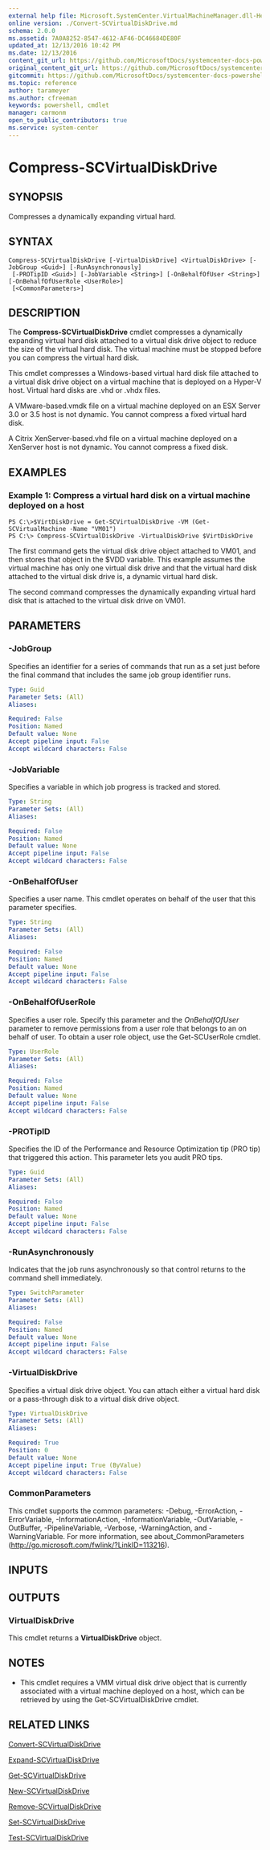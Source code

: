 ```yaml
---
external help file: Microsoft.SystemCenter.VirtualMachineManager.dll-Help.xml
online version: ./Convert-SCVirtualDiskDrive.md
schema: 2.0.0
ms.assetid: 7A0A8252-8547-4612-AF46-DC46684DE80F
updated_at: 12/13/2016 10:42 PM
ms.date: 12/13/2016
content_git_url: https://github.com/MicrosoftDocs/systemcenter-docs-powershell/blob/master/systemcenter-cmdlets/VirtualMachineManager/v1/Compress-SCVirtualDiskDrive.md
original_content_git_url: https://github.com/MicrosoftDocs/systemcenter-docs-powershell/blob/master/systemcenter-cmdlets/VirtualMachineManager/v1/Compress-SCVirtualDiskDrive.md
gitcommit: https://github.com/MicrosoftDocs/systemcenter-docs-powershell/blob/ea9507ac2178040476af5407227db8cb97701ea9/systemcenter-cmdlets/VirtualMachineManager/v1/Compress-SCVirtualDiskDrive.md
ms.topic: reference
author: tarameyer
ms.author: cfreeman
keywords: powershell, cmdlet
manager: carmonm
open_to_public_contributors: true
ms.service: system-center
---
```


# Compress-SCVirtualDiskDrive

## SYNOPSIS
Compresses a dynamically expanding virtual hard.

## SYNTAX

```
Compress-SCVirtualDiskDrive [-VirtualDiskDrive] <VirtualDiskDrive> [-JobGroup <Guid>] [-RunAsynchronously]
 [-PROTipID <Guid>] [-JobVariable <String>] [-OnBehalfOfUser <String>] [-OnBehalfOfUserRole <UserRole>]
 [<CommonParameters>]
```

## DESCRIPTION
The **Compress-SCVirtualDiskDrive** cmdlet compresses a dynamically expanding virtual hard disk attached to a virtual disk drive object to reduce the size of the virtual hard disk.
The virtual machine must be stopped before you can compress the virtual hard disk.

This cmdlet compresses a Windows-based virtual hard disk file attached to a virtual disk drive object on a virtual machine that is deployed on a Hyper-V host.
Virtual hard disks are .vhd or .vhdx files.

A VMware-based.vmdk file on a virtual machine deployed on an ESX Server 3.0 or 3.5 host is not dynamic.
You cannot compress a fixed virtual hard disk.

A Citrix XenServer-based.vhd file on a virtual machine deployed on a XenServer host is not dynamic.
You cannot compress a fixed disk.

## EXAMPLES

### Example 1: Compress a virtual hard disk on a virtual machine deployed on a host
```
PS C:\>$VirtDiskDrive = Get-SCVirtualDiskDrive -VM (Get-SCVirtualMachine -Name "VM01")
PS C:\> Compress-SCVirtualDiskDrive -VirtualDiskDrive $VirtDiskDrive
```

The first command gets the virtual disk drive object attached to VM01, and then stores that object in the $VDD variable.
This example assumes the virtual machine has only one virtual disk drive and that the virtual hard disk attached to the virtual disk drive is, a dynamic virtual hard disk.

The second command compresses the dynamically expanding virtual hard disk that is attached to the virtual disk drive on VM01.

## PARAMETERS

### -JobGroup
Specifies an identifier for a series of commands that run as a set just before the final command that includes the same job group identifier runs.

```yaml
Type: Guid
Parameter Sets: (All)
Aliases: 

Required: False
Position: Named
Default value: None
Accept pipeline input: False
Accept wildcard characters: False
```

### -JobVariable
Specifies a variable in which job progress is tracked and stored.

```yaml
Type: String
Parameter Sets: (All)
Aliases: 

Required: False
Position: Named
Default value: None
Accept pipeline input: False
Accept wildcard characters: False
```

### -OnBehalfOfUser
Specifies a user name.
This cmdlet operates on behalf of the user that this parameter specifies.

```yaml
Type: String
Parameter Sets: (All)
Aliases: 

Required: False
Position: Named
Default value: None
Accept pipeline input: False
Accept wildcard characters: False
```

### -OnBehalfOfUserRole
Specifies a user role.
Specify this parameter and the *OnBehalfOfUser* parameter to remove permissions from a user role that belongs to an on behalf of user.
To obtain a user role object, use the Get-SCUserRole cmdlet.

```yaml
Type: UserRole
Parameter Sets: (All)
Aliases: 

Required: False
Position: Named
Default value: None
Accept pipeline input: False
Accept wildcard characters: False
```

### -PROTipID
Specifies the ID of the Performance and Resource Optimization tip (PRO tip) that triggered this action.
This parameter lets you audit PRO tips.

```yaml
Type: Guid
Parameter Sets: (All)
Aliases: 

Required: False
Position: Named
Default value: None
Accept pipeline input: False
Accept wildcard characters: False
```

### -RunAsynchronously
Indicates that the job runs asynchronously so that control returns to the command shell immediately.

```yaml
Type: SwitchParameter
Parameter Sets: (All)
Aliases: 

Required: False
Position: Named
Default value: None
Accept pipeline input: False
Accept wildcard characters: False
```

### -VirtualDiskDrive
Specifies a virtual disk drive object.
You can attach either a virtual hard disk or a pass-through disk to a virtual disk drive object.

```yaml
Type: VirtualDiskDrive
Parameter Sets: (All)
Aliases: 

Required: True
Position: 0
Default value: None
Accept pipeline input: True (ByValue)
Accept wildcard characters: False
```

### CommonParameters
This cmdlet supports the common parameters: -Debug, -ErrorAction, -ErrorVariable, -InformationAction, -InformationVariable, -OutVariable, -OutBuffer, -PipelineVariable, -Verbose, -WarningAction, and -WarningVariable. For more information, see about_CommonParameters (http://go.microsoft.com/fwlink/?LinkID=113216).

## INPUTS

## OUTPUTS

### VirtualDiskDrive
This cmdlet returns a **VirtualDiskDrive** object.

## NOTES
* This cmdlet requires a VMM virtual disk drive object that is currently associated with a virtual machine deployed on a host, which can be retrieved by using the Get-SCVirtualDiskDrive cmdlet.

## RELATED LINKS

[Convert-SCVirtualDiskDrive](xref:VirtualMachineManager/v1/Convert-SCVirtualDiskDrive.md)

[Expand-SCVirtualDiskDrive](xref:VirtualMachineManager/v1/Expand-SCVirtualDiskDrive.md)

[Get-SCVirtualDiskDrive](xref:VirtualMachineManager/v1/Get-SCVirtualDiskDrive.md)

[New-SCVirtualDiskDrive](xref:VirtualMachineManager/v1/New-SCVirtualDiskDrive.md)

[Remove-SCVirtualDiskDrive](xref:VirtualMachineManager/v1/Remove-SCVirtualDiskDrive.md)

[Set-SCVirtualDiskDrive](xref:VirtualMachineManager/v1/Set-SCVirtualDiskDrive.md)

[Test-SCVirtualDiskDrive](xref:VirtualMachineManager/v1/Test-SCVirtualDiskDrive.md)

